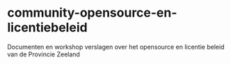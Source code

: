 # community-opensource-en-licentiebeleid
Documenten en workshop verslagen over het opensource en licentie beleid van de Provincie Zeeland
